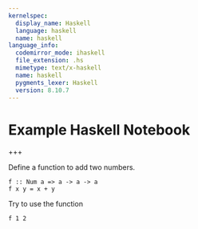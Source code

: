 ```yaml
---
kernelspec:
  display_name: Haskell
  language: haskell
  name: haskell
language_info:
  codemirror_mode: ihaskell
  file_extension: .hs
  mimetype: text/x-haskell
  name: haskell
  pygments_lexer: Haskell
  version: 8.10.7
---
```


# Example Haskell Notebook

+++

Define a function to add two numbers.

```{code-cell} Haskell
f :: Num a => a -> a -> a
f x y = x + y
```

Try to use the function

```{code-cell} Haskell
f 1 2 
```
